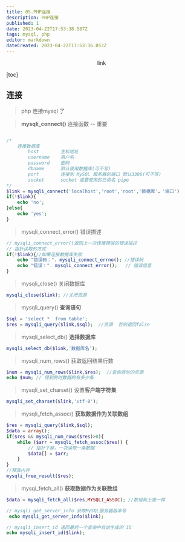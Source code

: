 ```yaml
---
title: 05.PHP连接
description: PHP连接
published: 1
date: 2023-04-22T17:53:38.587Z
tags: mysql, php
editor: markdown
dateCreated: 2023-04-22T17:53:36.053Z
---
```


<center>link</center>

[toc]

## 连接

> php 连接mysql 了

> **mysqli_connect()** 连接函数   --   重要

```php

/* 
    连接数据库
        host        主机地址
        username    用户名
        password    密码
        dbname      默认使用数据库(可不写)
        port        连接到 MySQL 服务器的端口 默认3306(可不写)
        socket      socket 或要使用的已命名 pipe
*/
$link = mysqli_connect('localhost','root','root','数据库'，'端口')
if(!$link){
    echo 'no';
}else{
    echo 'yes';
}
```

> mysqli_connect_error()  错误描述 

```php
// mysqli_connect_error()返回上一次连接错误的错误描述 
// 指针读取的方式
if(!$link){//如果连接数据库失败
    echo "错误码：". mysqli_connect_errno(); //错误码
    echo "错误：". mysqli_connect_error();   // 错误信息
}
```



> mysqli_close()  关闭数据库

```php
mysqli_close($link); //关闭资源
```



> mysqli_query()  **查询语句**

```php
$sql = 'select *  from table';
$res = mysqli_query($link,$sql);  //资源  否则返回false
```



> mysqli_select_db() **选择数据库**

```php
mysqli_select_db($link,'数据库名');
```



> mysqli_num_rows()  获取返回结果行数

```php
$num = mysqli_num_rows($link,$res);  //查询语句的资源
echo $num; // 得到的时数据的有多少条
```



> mysqli_set_charset() 设置**客户端字符集**

```php
mysqli_set_charset($link,'utf-8');
```



> mysqli_fetch_assoc() **获取数据作为关联数组**

```php
$res = mysqli_query($link,$sql);
$data = array();
if($res && mysqli_num_rows($res)>0){
    while ($arr = mysqli_fetch_assoc($res)) {
        // 指针下移，一次读取一条数据
        $data[] = $arr;
    }
}
//释放内存
mysqli_free_result($res);
```

>  mysqi_fetch_all() **获取数据作为关联数组**

```php
$data = mysqli_fetch_all($res,MYSQLI_ASSOC); //数组和上面一样
```



```php
// mysqli_get_server_info 获取MySQL服务器版本号
 echo mysqli_get_server_info($link);

// mysqli_insert_id 返回最后一个查询中自动生成的 ID
echo mysqli_insert_id($link);
```



